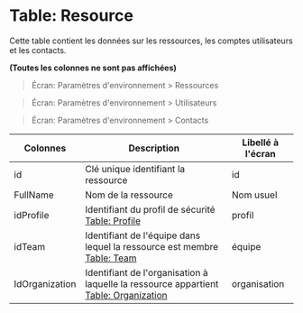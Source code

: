 # Table: Resource

Cette table contient les données sur les ressources, les comptes utilisateurs et les contacts.

**(Toutes les colonnes ne sont pas affichées)**

> Écran: Paramètres d'environnement > Ressources

> Écran: Paramètres d'environnement > Utilisateurs

> Écran: Paramètres d'environnement > Contacts

Colonnes|Description|Libellé à l'écran
--------|-----------|-----------------
id | Clé unique identifiant la ressource | id
FullName | Nom de la ressource | Nom usuel
idProfile | Identifiant du profil de sécurité [Table: Profile](/table_profile.md) | profil
idTeam | Identifiant de l'équipe dans lequel la ressource est membre [Table: Team](/table_team.md) | équipe
IdOrganization | Identifiant de l'organisation à laquelle la ressource appartient [Table: Organization](/table_organization.md)  | organisation
